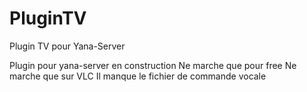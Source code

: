 PluginTV
========

Plugin TV pour Yana-Server

Plugin pour yana-server en construction
Ne marche que pour free
Ne marche que sur VLC
Il manque le fichier de commande vocale
